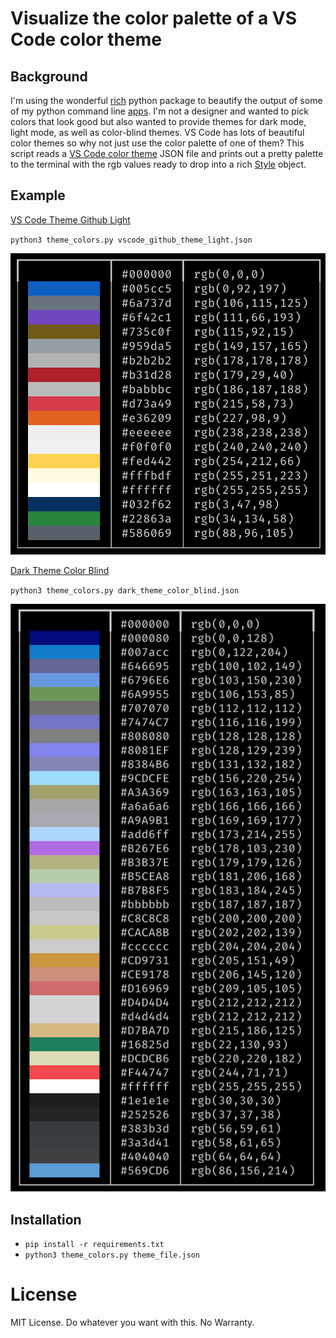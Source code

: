 # Visualize the color palette of a VS Code color theme

## Background

I'm using the wonderful [rich](https://github.com/Textualize/rich) python package to beautify the output of some of my python command line [apps](https://github.com/RhetTbull/osxphotos).  I'm not a designer and wanted to pick colors that look good but also wanted to provide themes for dark mode, light mode, as well as color-blind themes.  VS Code has lots of beautiful color themes so why not just use the color palette of one of them?  This script reads a [VS Code color theme](https://code.visualstudio.com/docs/getstarted/themes) JSON file and prints out a pretty palette to the terminal with the rgb values ready to drop into a rich [Style](https://rich.readthedocs.io/en/stable/style.html) object.

## Example

[VS Code Theme Github Light](https://github.com/yunlingz/vscode-theme-github-light)

`python3 theme_colors.py vscode_github_theme_light.json`

![](images/vscode_github_light.png)

[Dark Theme Color Blind](https://github.com/PedroFonsecaDEV/dark-theme-color-blind/tree/master/themes)

`python3 theme_colors.py dark_theme_color_blind.json`

![](images/dark_theme_color_blind.png)


## Installation

- `pip install -r requirements.txt`
- `python3 theme_colors.py theme_file.json`

# License

MIT License. Do whatever you want with this. No Warranty.
